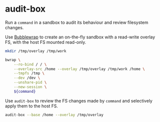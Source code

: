 audit-box
=========

Run a `command` in a sandbox to audit its behaviour and review filesystem changes.

Use [Bubblewrap](https://github.com/containers/bubblewrap) to create an on-the-fly sandbox with
a read-write overlay FS, with the host FS mounted read-only.

```bash
mkdir /tmp/overlay /tmp/work

bwrap \
    --ro-bind / / \
    --overlay-src /home --overlay /tmp/overlay /tmp/work /home \
    --tmpfs /tmp \
    --dev /dev \
    --unshare-pid \
    --new-session \
    ${command}
```

Use `audit-box` to review the FS changes made by `command` and selectively apply them to the
host FS.

```bash
audit-box --base /home --overlay /tmp/overlay
```
